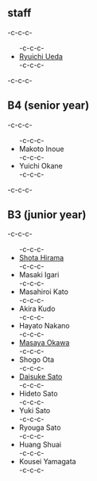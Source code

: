 <h2>staff</h2>-c-c-c-<ul>-c-c-c- 	<li id="ryuichiueda"><a href="http://lab.ueda.asia/?page_id=42">Ryuichi Ueda</a></li>-c-c-c-</ul>-c-c-c-<h2>B4 (senior year)</h2>-c-c-c-<ul>-c-c-c- 	<li>Makoto Inoue</li>-c-c-c- 	<li>Yuichi Okane</li>-c-c-c-</ul>-c-c-c-<h2>B3 (junior year)</h2>-c-c-c-<ul>-c-c-c- 	<li><a href="http://habatafuture.hatenablog.jp/" target="_blank">Shota Hirama</a></li>-c-c-c- 	<li>Masaki Igari</li>-c-c-c- 	<li>Masahiroi Kato</li>-c-c-c- 	<li>Akira Kudo</li>-c-c-c- 	<li>Hayato Nakano</li>-c-c-c- 	<li><a href="https://masamasa9841.wordpress.com/" target="_blank">Masaya Okawa</a></li>-c-c-c- 	<li>Shogo Ota</li>-c-c-c- 	<li><a href="https://tiryoh.com/blog/about" target="_blank">Daisuke Sato</a></li>-c-c-c- 	<li>Hideto Sato</li>-c-c-c- 	<li>Yuki Sato</li>-c-c-c- 	<li>Ryouga Sato</li>-c-c-c- 	<li>Huang Shuai</li>-c-c-c- 	<li>Kousei Yamagata</li>-c-c-c-</ul>
